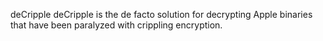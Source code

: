 deCripple
deCripple is the de facto solution for decrypting Apple binaries that have been paralyzed with crippling encryption.
